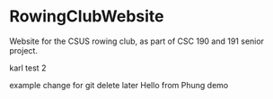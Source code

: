 # RowingClubWebsite

Website for the CSUS rowing club, as part of CSC 190 and 191 senior project.

karl test 2

example change for git delete later
Hello from Phung demo